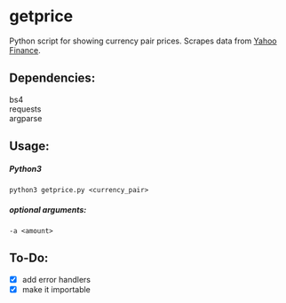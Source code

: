 # getprice
Python script for showing currency pair prices. 
Scrapes data from [Yahoo Finance](https://finance.yahoo.com/). 


## Dependencies:
bs4  
requests  
argparse  

## Usage:
##### Python3
```
python3 getprice.py <currency_pair>
```
##### optional arguments:
`-a <amount>`

## To-Do:
- [x] add error handlers  
- [x] make it importable  
